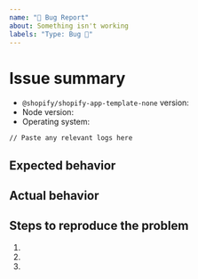 ```yaml
---
name: "🐛 Bug Report"
about: Something isn't working
labels: "Type: Bug 🐛"
---
```


# Issue summary

<!--

Write a short description of the issue here. Please provide any details or logs that
can help us debug it.

-->

- `@shopify/shopify-app-template-none` version:
- Node version:
- Operating system:

```
// Paste any relevant logs here
```

## Expected behavior

<!-- What do you think should happen? -->

## Actual behavior

<!-- What actually happens? -->

## Steps to reproduce the problem

1.
1.
1.
